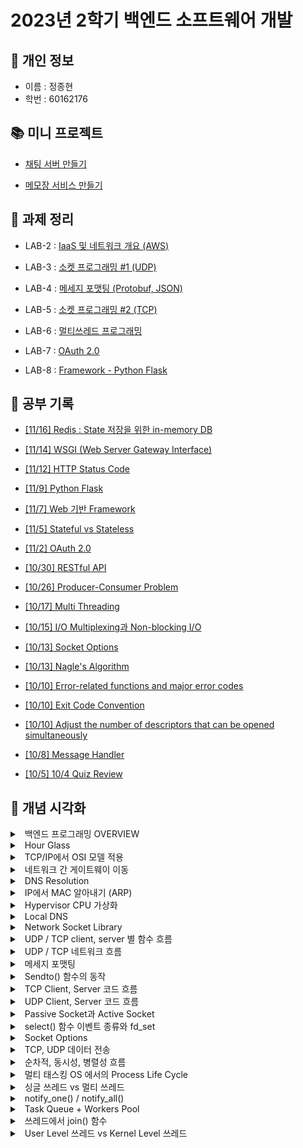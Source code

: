 # 2023년 2학기 백엔드 소프트웨어 개발

## 📁 개인 정보

* 이름 : 정종현
* 학번 : 60162176

## 📚 미니 프로젝트

* [채팅 서버 만들기](https://github.com/almond0115/mju-backend-dev/blob/main/project/chat_server/server/README.md)

* [메모장 서비스 만들기](https://github.com/almond0115/mju-backend-dev/blob/main/project/memo_server/server/readme.md)

## 📝 과제 정리

* LAB-2 : [IaaS 및 네트워크 개요 (AWS)](https://github.com/almond0115/mju-backend-dev/blob/main/lab2/README.md)

* LAB-3 : [소켓 프로그래밍 #1 (UDP)](https://github.com/almond0115/mju-backend-dev/blob/main/lab3/README.md)

* LAB-4 : [메세지 포맷팅 (Protobuf, JSON)](https://github.com/almond0115/mju-backend-dev/blob/main/lab4/README.md)

* LAB-5 : [소켓 프로그래밍 #2 (TCP)](https://github.com/almond0115/mju-backend-dev/blob/main/lab5/README.md)

* LAB-6 : [멀티쓰레드 프로그래밍](https://github.com/almond0115/mju-backend-dev/blob/main/lab6/README.md)

* LAB-7 : [OAuth 2.0](https://github.com/almond0115/mju-backend-dev/blob/main/lab7/README.md)

* LAB-8 : [Framework - Python Flask](https://github.com/almond0115/mju-backend-dev/blob/main/lab8/README.md)

## 🤔 공부 기록 

* [[11/16] Redis : State 저장을 위한 in-memory DB](https://github.com/almond0115/mju-backend-dev/blob/main/study/redis.md)

* [[11/14] WSGI (Web Server Gateway Interface)](https://github.com/almond0115/mju-backend-dev/blob/main/study/wsgi.md)

* [[11/12] HTTP Status Code](https://github.com/almond0115/mju-backend-dev/blob/main/study/http_status.md)

* [[11/9] Python Flask](https://github.com/almond0115/mju-backend-dev/blob/main/study/python_flask.md)

* [[11/7] Web 기반 Framework](https://github.com/almond0115/mju-backend-dev/blob/main/study/framework.md)

* [[11/5] Stateful vs Stateless](https://github.com/almond0115/mju-backend-dev/blob/main/study/state.md) 

* [[11/2] OAuth 2.0](https://github.com/almond0115/mju-backend-dev/blob/main/study/oauth.md) 

* [[10/30] RESTful API](https://github.com/almond0115/mju-backend-dev/blob/main/study/restful_api.md) 

* [[10/26] Producer-Consumer Problem](https://github.com/almond0115/mju-backend-dev/blob/main/study/producer_consumer/README.md)

* [[10/17] Multi Threading](https://github.com/almond0115/mju-backend-dev/blob/main/study/multi_threading.md)

* [[10/15] I/O Multiplexing과 Non-blocking I/O](https://github.com/almond0115/mju-backend-dev/blob/main/study/IO/README.md)

* [[10/13] Socket Options](https://github.com/almond0115/mju-backend-dev/blob/main/study/socket_options.md)

* [[10/13] Nagle's Algorithm](https://github.com/almond0115/mju-backend-dev/blob/main/study/nagle.md)

* [[10/10] Error-related functions and major error codes](https://github.com/almond0115/mju-backend-dev/blob/main/study/error.md)

* [[10/10] Exit Code Convention](https://github.com/almond0115/mju-backend-dev/blob/main/study/return.md)

* [[10/10] Adjust the number of descriptors that can be opened simultaneously](https://github.com/almond0115/mju-backend-dev/blob/main/study/ulimit.md)

* [[10/8] Message Handler](https://github.com/almond0115/mju-backend-dev/blob/main/study/message_handler/README.md)

* [[10/5] 10/4 Quiz Review](https://github.com/almond0115/mju-backend-dev/blob/main/study/quiz/231004.md)

## 📖 개념 시각화
 
<details>
   <summary>  <a> &nbsp; 백엔드 프로그래밍 OVERVIEW </a>  </summary>
   <img src = "https://github.com/mjubackend/io_multiplexing/assets/77084379/179e01a1-9210-4bac-9798-a3e2c23321ae">
</details>

<details>
   <summary> <a> &nbsp; Hour Glass </a> </summary>
   <img src = "asset/img/drawing/week_1/Hour glass.png">
</details>

<details>
   <summary> <a>  &nbsp; TCP/IP에서 OSI 모델 적용</a> </summary>
   <img src = "asset/img/drawing/week_1/OSI Model.png">
</details>

<details>
   <summary> <a> &nbsp; 네트워크 간 게이트웨이 이동</a> </summary>
   <img src = "asset/img/drawing/week_1/Network_gateway.png">
</details>

<details>
   <summary> <a> &nbsp; DNS Resolution</a> </summary>
   <img src = "asset/img/drawing/week_1/DNS Resolution.png">
</details>

<details>
   <summary> <a> &nbsp; IP에서 MAC 알아내기 (ARP) </a> </summary>
   <img src = "asset/img/drawing/week_1/ARP.png">
</details>

<details>
   <summary> <a> &nbsp; Hypervisor CPU 가상화 </a> </summary>
   <img src = "asset/img/drawing/week_2/Hypervisor.png">
</details>

<details>
   <summary> <a> &nbsp; Local DNS </a> </summary>
   <img src = "asset/img/drawing/week_2/LocalDNS.png">
</details>

<details>
   <summary> <a> &nbsp; Network Socket Library </a> </summary>
   <img src = "asset/img/drawing/week_3/NetworkSocketLibrary.png">
</details>

<details>
   <summary> <a> &nbsp; UDP / TCP client, server 별 함수 흐름 </a> </summary>
   <img src = "asset/img/drawing/week_3/SocketFunc.png">
</details>

<details>
   <summary> <a> &nbsp; UDP / TCP 네트워크 흐름 </a> </summary>
   <img src = "asset/img/drawing/week_3/SocketNetwork.png">
</details>

<details>
   <summary> <a> &nbsp; 메세지 포맷팅 </a> </summary>
   <img src = "asset/img/drawing/week_4/MessageFormat.png">
</details>

<details>
   <summary> <a> &nbsp; Sendto() 함수의 동작 </a> </summary>
   <img src = "asset/img/drawing/week_4/SendtoFunc.png">
</details>

<details>
   <summary> <a> &nbsp; TCP Client, Server 코드 흐름 </a> </summary>
   <img src = "asset/img/drawing/week_4/TCPFunc.png">
</details>

<details>
   <summary> <a> &nbsp; UDP Client, Server 코드 흐름 </a> </summary>
   <img src = "asset/img/drawing/week_4/UDPFunc.png">
</details>

<details>
   <summary> <a> &nbsp; Passive Socket과 Active Socket </a> </summary>
   <img src = "asset/img/drawing/week_5/PassiveActiveSocket.png">
</details>

<details>
   <summary> <a> &nbsp; select() 함수 이벤트 종류와 fd_set </a> </summary>
   <img src = "asset/img/drawing/week_5/selectFunc.png">
</details>

<details>
   <summary> <a> &nbsp; Socket Options </a> </summary>
   <img src = "asset/img/drawing/week_5/SocketOptions.png">
</details>

<details>
   <summary> <a> &nbsp; TCP, UDP 데이터 전송 </a> </summary>
   <img src = "asset/img/drawing/week_5/TCPUDPTransfer.png">
</details>

<details>
   <summary> <a> &nbsp; 순차적, 동시성, 병렬성 흐름 </a> </summary>
   <img src = "asset/img/drawing/week_6/Concurrency.png">
</details>

<details>
   <summary> <a> &nbsp; 멀티 태스킹 OS 에서의 Process Life Cycle </a> </summary>
   <img src = "asset/img/drawing/week_6/MultiTasking.png">
</details>

<details>
   <summary> <a> &nbsp; 싱글 쓰레드 vs 멀티 쓰레드 </a> </summary>
   <img src = "asset/img/drawing/week_6/MultiThread.png">
</details>

<details>
   <summary> <a> &nbsp; notify_one() / notify_all() </a> </summary>
   <img src = "asset/img/drawing/week_6/notifyOne.png">
</details>

<details>
   <summary> <a> &nbsp; Task Queue + Workers Pool </a> </summary>
   <img src = "asset/img/drawing/week_6/TaskQueue.png">
</details>

<details>
   <summary> <a> &nbsp; 쓰레드에서 join() 함수</a> </summary>
   <img src = "asset/img/drawing/week_6/ThreadJoin.png">
</details>

<details>
   <summary> <a> &nbsp; User Level 쓰레드 vs Kernel Level 쓰레드 </a> </summary>
   <img src = "asset/img/drawing/week_6/UserKernelLevel.png">
</details>